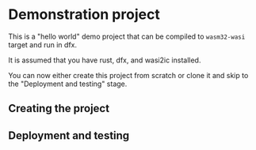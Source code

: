 # Demonstration project

This is a "hello world" demo project that can be compiled to `wasm32-wasi` target and run in dfx.

It is assumed that you have rust, dfx, and wasi2ic installed.



You can now either create this project from scratch or clone it and skip to the "Deployment and testing" stage.


## Creating the project




## Deployment and testing

